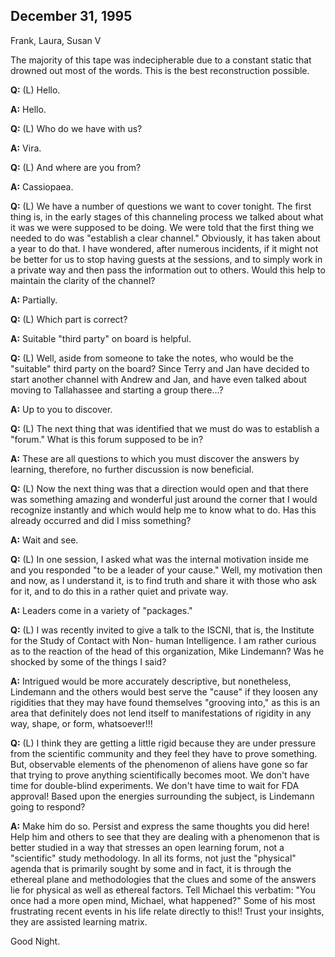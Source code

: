 ## December 31, 1995
Frank, Laura, Susan V

The majority of this tape was indecipherable due to a constant static that drowned out most of the words. This is the best reconstruction possible.

**Q:** (L) Hello.

**A:** Hello.

**Q:** (L) Who do we have with us?

**A:** Vira.

**Q:** (L) And where are you from?

**A:** Cassiopaea.

**Q:** (L) We have a number of questions we want to cover tonight. The first thing is, in the early stages of this channeling process we talked about what it was we were supposed to be doing. We were told that the first thing we needed to do was "establish a clear channel." Obviously, it has taken about a year to do that. I have wondered, after numerous incidents, if it might not be better for us to stop having guests at the sessions, and to simply work in a private way and then pass the information out to others. Would this help to maintain the clarity of the channel?

**A:** Partially.

**Q:** (L) Which part is correct?

**A:** Suitable "third party" on board is helpful.

**Q:** (L) Well, aside from someone to take the notes, who would be the "suitable" third party on the board? Since Terry and Jan have decided to start another channel with Andrew and Jan, and have even talked about moving to Tallahassee and starting a group there...?

**A:** Up to you to discover.

**Q:** (L) The next thing that was identified that we must do was to establish a "forum." What is this forum supposed to be in?

**A:** These are all questions to which you must discover the answers by learning, therefore, no further discussion is now beneficial.

**Q:** (L) Now the next thing was that a direction would open and that there was something amazing and wonderful just around the corner that I would recognize instantly and which would help me to know what to do. Has this already occurred and did I miss something?

**A:** Wait and see.

**Q:** (L) In one session, I asked what was the internal motivation inside me and you responded "to be a leader of your cause." Well, my motivation then and now, as I understand it, is to find truth and share it with those who ask for it, and to do this in a rather quiet and private way.

**A:** Leaders come in a variety of "packages."

**Q:** (L) I was recently invited to give a talk to the ISCNI, that is, the Institute for the Study of Contact with Non- human Intelligence. I am rather curious as to the reaction of the head of this organization, Mike Lindemann? Was he shocked by some of the things I said?

**A:** Intrigued would be more accurately descriptive, but nonetheless, Lindemann and the others would best serve the "cause" if they loosen any rigidities that they may have found themselves "grooving into," as this is an area that definitely does not lend itself to manifestations of rigidity in any way, shape, or form, whatsoever!!!

**Q:** (L) I think they are getting a little rigid because they are under pressure from the scientific community and they feel they have to prove something. But, observable elements of the phenomenon of aliens have gone so far that trying to prove anything scientifically becomes moot. We don't have time for double-blind experiments. We don't have time to wait for FDA approval! Based upon the energies surrounding the subject, is Lindemann going to respond?

**A:** Make him do so. Persist and express the same thoughts you did here! Help him and others to see that they are dealing with a phenomenon that is better studied in a way that stresses an open learning forum, not a "scientific" study methodology. In all its forms, not just the "physical" agenda that is primarily sought by some and in fact, it is through the ethereal plane and methodologies that the clues and some of the answers lie for physical as well as ethereal factors. Tell Michael this verbatim: "You once had a more open mind, Michael, what happened?" Some of his most frustrating recent events in his life relate directly to this!! Trust your insights, they are assisted learning matrix.

Good Night.

